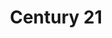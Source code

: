 ---
ee_id_show: '5000'
title: Century 21
url: century-21
live_url: https://conifer.rhizome.org/cory_arcangel/century-21-linktree
year: '2021'
venue: Greene Naftali Gallery
state_country: New York
type:
dates:
wwwnews:
wwweblast:
pitch: 'First show in NYC in a trollion years! Wz online and offiline. '
ps:
download:
layout: shows
---